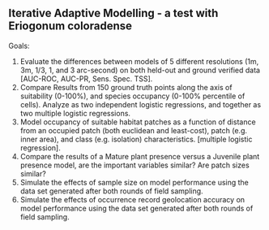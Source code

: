 ## Iterative Adaptive Modelling - a test with Eriogonum coloradense

Goals:

1) Evaluate the differences between models of 5 different resolutions (1m, 3m, 1/3, 1, and 3 arc-second) on both held-out and ground verified data [AUC-ROC, AUC-PR, Sens. Spec. TSS].
2) Compare Results from 150 ground truth points along the axis of suitability (0-100%), and species occupancy (0-100% percentile of cells). Analyze as two independent logistic regressions, and together as two multiple logistic regressions.  
3) Model occupancy of suitable habitat patches as a function of distance from an occupied patch (both euclidean and least-cost), patch (e.g. inner area), and class (e.g. isolation) characteristics. [multiple logistic regression]. 
4) Compare the results of a Mature plant presence versus a Juvenile plant presence model, are the important  variables similar? Are patch sizes similar? 
5) Simulate the effects of sample size on model performance using the data set generated after both rounds of field sampling. 
6) Simulate the effects of occurrence record geolocation accuracy on model performance using the data set generated after both rounds of field sampling. 